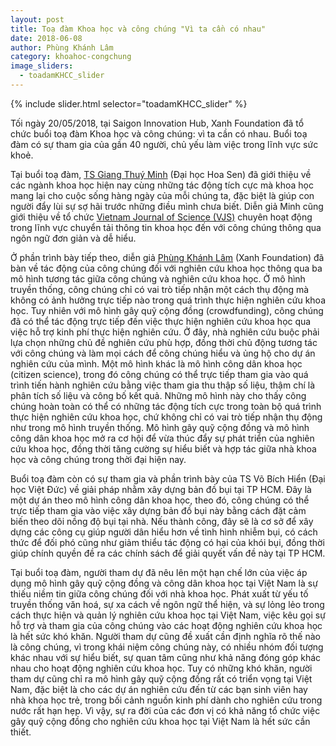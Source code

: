 ```yaml
---
layout: post
title: Toạ đàm Khoa học và công chúng "Vì ta cần có nhau"
date: 2018-06-08
author: Phùng Khánh Lâm
category: khoahoc-congchung
image_sliders:
  - toadamKHCC_slider
---
```


{% include slider.html selector="toadamKHCC_slider" %}

Tối ngày 20/05/2018, tại Saigon Innovation Hub, Xanh Foundation đã tổ chức buổi toạ đàm Khoa học và công chúng: vì ta cần có nhau. Buổi toạ đàm có sự tham gia của gần 40 người, chủ yếu làm việc trong lĩnh vực sức khoẻ. 

Tại buổi toạ đàm, [TS Giang Thuý Minh](http://www.vjsonline.org/about-us/vjs-core-team) (Đại học Hoa Sen) đã giới thiệu về các ngành khoa học hiện nay cùng những tác động tích cực mà khoa học mang lại cho cuộc sống hàng ngày của mỗi chúng ta, đặc biệt là giúp con người đẩy lùi sự sợ hãi trước những điều mình chưa biết. Diễn giả Minh cũng giới thiệu về tổ chức [Vietnam Journal of Science (VJS)](http://www.vjsonline.org) chuyên hoạt động trong lĩnh vực chuyển tải thông tin khoa học đến với công chúng thông qua ngôn ngữ đơn giản và dễ hiểu.

Ở phần trình bày tiếp theo, diễn giả [Phùng Khánh Lâm](http://lampk.github.io/cv/) (Xanh Foundation) đã bàn về tác động của công chúng đối với nghiên cứu khoa học thông qua ba mô hình tương tác giữa công chúng và nghiên cứu khoa học. Ở mô hình truyền thống, công chúng chỉ có vai trò tiếp nhận một cách thụ động mà không có ảnh hưởng trực tiếp nào trong quá trình thực hiện nghiên cứu khoa học. Tuy nhiên với mô hình gây quỹ cộng đồng (crowdfunding), công chúng đã có thể tác động trực tiếp đến việc thực hiện nghiên cứu khoa học qua việc hỗ trợ kinh phí thực hiện nghiên cứu. Ở đây, nhà nghiên cứu buộc phải lựa chọn những chủ đề nghiên cứu phù hợp, đồng thời chủ động tương tác với công chúng và làm mọi cách để công chúng hiểu và ủng hộ cho dự án nghiên cứu của mình. Một mô hình khác là mô hình công dân khoa học (citizen science), trong đó công chúng có thể trực tiếp tham gia vào quá trình tiến hành nghiên cứu bằng việc tham gia thu thập số liệu, thậm chí là phân tích số liệu và công bố kết quả. Những mô hình này cho thấy công chúng hoàn toàn có thể có những tác động tích cực trong toàn bộ quá trình thực hiện nghiên cứu khoa học, chứ không chỉ có vai trò tiếp nhận thụ động như trong mô hình truyền thống. Mô hình gây quỹ cộng đồng và mô hình công dân khoa học mở ra cơ hội để vừa thúc đẩy sự phát triển của nghiên cứu khoa học, đồng thời tăng cường sự hiểu biết và hợp tác giữa nhà khoa học và công chúng trong thời đại hiện nay.

Buổi toạ đàm còn có sự tham gia và phần trình bày của TS Võ Bích Hiển (Đại học Việt Đức) về giải pháp nhằm xây dựng bản đồ bụi tại TP HCM. Đây là một dự án theo mô hình công dân khoa học, theo đó, công chúng có thể trực tiếp tham gia vào việc xây dựng bản đồ bụi này bằng cách đặt cảm biến theo dõi nồng độ bụi tại nhà. Nếu thành công, đây sẽ là cơ sở để xây dựng các công cụ giúp người dân hiểu hơn về tình hình nhiễm bụi, có cách thức để đối phó cũng như giảm thiểu tác động có hại của khói bụi, đồng thời giúp chính quyền đề ra các chính sách để giải quyết vấn đề này tại TP HCM. 

Tại buổi toạ đàm, người tham dự đã nêu lên một hạn chế lớn của việc áp dụng mô hình gây quỹ cộng đồng và công dân khoa học tại Việt Nam là sự thiếu niềm tin giữa công chúng đối với nhà khoa học. Phát xuất từ yếu tố truyền thống văn hoá, sự xa cách về ngôn ngữ thể hiện, và sự lỏng lẻo trong cách thực hiện và quản lý nghiên cứu khoa học tại Việt Nam, việc kêu gọi sự hỗ trợ và tham gia của công chúng vào các hoạt động nghiên cứu khoa học là hết sức khó khăn. Người tham dự cũng đề xuất cần định nghĩa rõ thế nào là công chúng, vì trong khái niệm công chúng này, có nhiều nhóm đối tượng khác nhau với sự hiểu biết, sự quan tâm cũng như khả năng đóng góp khác nhau cho hoạt động nghiên cứu khoa học. Tuy có những khó khăn, người tham dự cũng chỉ ra mô hình gây quỹ cộng đồng rất có triển vọng tại Việt Nam, đặc biệt là cho các dự án nghiên cứu đến từ các bạn sinh viên hay nhà khoa học trẻ, trong bối cảnh nguồn kinh phí dành cho nghiên cứu trong nước rất hạn hẹp. Vì vậy, sự ra đời của các đơn vị có khả năng tổ chức việc gây quỹ cộng đồng cho nghiên cứu khoa học tại Việt Nam là hết sức cần thiết. 

